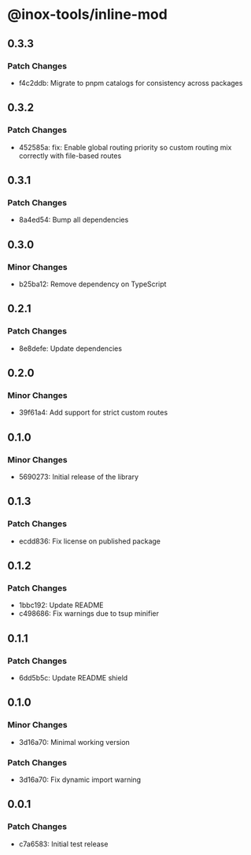 # @inox-tools/inline-mod

## 0.3.3

### Patch Changes

- f4c2ddb: Migrate to pnpm catalogs for consistency across packages

## 0.3.2

### Patch Changes

- 452585a: fix: Enable global routing priority so custom routing mix correctly with file-based routes

## 0.3.1

### Patch Changes

- 8a4ed54: Bump all dependencies

## 0.3.0

### Minor Changes

- b25ba12: Remove dependency on TypeScript

## 0.2.1

### Patch Changes

- 8e8defe: Update dependencies

## 0.2.0

### Minor Changes

- 39f61a4: Add support for strict custom routes

## 0.1.0

### Minor Changes

- 5690273: Initial release of the library

## 0.1.3

### Patch Changes

- ecdd836: Fix license on published package

## 0.1.2

### Patch Changes

- 1bbc192: Update README
- c498686: Fix warnings due to tsup minifier

## 0.1.1

### Patch Changes

- 6dd5b5c: Update README shield

## 0.1.0

### Minor Changes

- 3d16a70: Minimal working version

### Patch Changes

- 3d16a70: Fix dynamic import warning

## 0.0.1

### Patch Changes

- c7a6583: Initial test release
